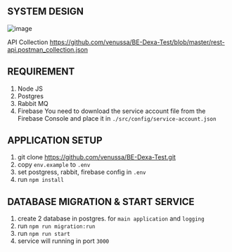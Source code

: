 ## SYSTEM DESIGN
![image](https://github.com/user-attachments/assets/27390d33-e680-44d8-9ec3-21ebd0bd1462)

API Collection https://github.com/venussa/BE-Dexa-Test/blob/master/rest-api.postman_collection.json

## REQUIREMENT
1. Node JS
2. Postgres
3. Rabbit MQ
4. Firebase
   You need to download the service account file from the Firebase Console and place it in `./src/config/service-account.json`

## APPLICATION SETUP
1. git clone https://github.com/venussa/BE-Dexa-Test.git
2. copy `env.example` to `.env`
3. set postgress, rabbit, firebase config in `.env`
4. run `npm install`

## DATABASE MIGRATION & START SERVICE
1. create 2 database in postgres. for `main application` and `logging`
2. run `npm run migration:run`
3. run `npm run start`
4. service will running in port `3000`
